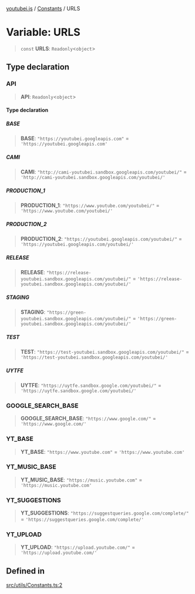 [youtubei.js](../../../README.md) / [Constants](../README.md) / URLS

# Variable: URLS

> `const` **URLS**: `Readonly`\<`object`\>

## Type declaration

### API

> **API**: `Readonly`\<`object`\>

#### Type declaration

##### BASE

> **BASE**: `"https://youtubei.googleapis.com"` = `'https://youtubei.googleapis.com'`

##### CAMI

> **CAMI**: `"http://cami-youtubei.sandbox.googleapis.com/youtubei/"` = `'http://cami-youtubei.sandbox.googleapis.com/youtubei/'`

##### PRODUCTION\_1

> **PRODUCTION\_1**: `"https://www.youtube.com/youtubei/"` = `'https://www.youtube.com/youtubei/'`

##### PRODUCTION\_2

> **PRODUCTION\_2**: `"https://youtubei.googleapis.com/youtubei/"` = `'https://youtubei.googleapis.com/youtubei/'`

##### RELEASE

> **RELEASE**: `"https://release-youtubei.sandbox.googleapis.com/youtubei/"` = `'https://release-youtubei.sandbox.googleapis.com/youtubei/'`

##### STAGING

> **STAGING**: `"https://green-youtubei.sandbox.googleapis.com/youtubei/"` = `'https://green-youtubei.sandbox.googleapis.com/youtubei/'`

##### TEST

> **TEST**: `"https://test-youtubei.sandbox.googleapis.com/youtubei/"` = `'https://test-youtubei.sandbox.googleapis.com/youtubei/'`

##### UYTFE

> **UYTFE**: `"https://uytfe.sandbox.google.com/youtubei/"` = `'https://uytfe.sandbox.google.com/youtubei/'`

### GOOGLE\_SEARCH\_BASE

> **GOOGLE\_SEARCH\_BASE**: `"https://www.google.com/"` = `'https://www.google.com/'`

### YT\_BASE

> **YT\_BASE**: `"https://www.youtube.com"` = `'https://www.youtube.com'`

### YT\_MUSIC\_BASE

> **YT\_MUSIC\_BASE**: `"https://music.youtube.com"` = `'https://music.youtube.com'`

### YT\_SUGGESTIONS

> **YT\_SUGGESTIONS**: `"https://suggestqueries.google.com/complete/"` = `'https://suggestqueries.google.com/complete/'`

### YT\_UPLOAD

> **YT\_UPLOAD**: `"https://upload.youtube.com/"` = `'https://upload.youtube.com/'`

## Defined in

[src/utils/Constants.ts:2](https://github.com/LuanRT/YouTube.js/blob/305a398158a6cac82e6ef288fed4bf1661c89d52/src/utils/Constants.ts#L2)
